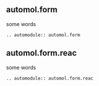 ## automol.form
some words
```{eval-rst}
.. automodule:: automol.form
```
## automol.form.reac
some words
```{eval-rst}
.. automodule:: automol.form.reac
```
